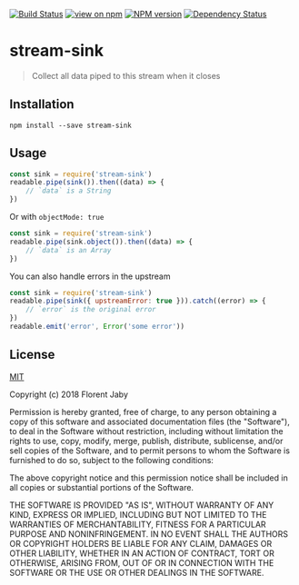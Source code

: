 [![Build Status](https://travis-ci.org/GerHobbelt/node-stream-sink.png)](https://travis-ci.org/GerHobbelt/node-stream-sink)
[![view on npm](http://img.shields.io/npm/v/@gerhobbelt/stream-sink.svg)](https://www.npmjs.org/package/@gerhobbelt/stream-sink)
[![NPM version](https://badge.fury.io/js/@gerhobbelt/stream-sink.svg)](http://badge.fury.io/js/@gerhobbelt/stream-sink)
[![Dependency Status](https://img.shields.io/david/GerHobbelt/node-stream-sink.svg)](https://david-dm.org/GerHobbelt/node-stream-sink)


stream-sink
===========

> Collect all data piped to this stream when it closes

Installation
------------

    npm install --save stream-sink

Usage
-----

```javascript
const sink = require('stream-sink')
readable.pipe(sink()).then((data) => {
    // `data` is a String
})
```

Or with `objectMode: true`

```javascript
const sink = require('stream-sink')
readable.pipe(sink.object()).then((data) => {
    // `data` is an Array
})
```

You can also handle errors in the upstream

```javascript
const sink = require('stream-sink')
readable.pipe(sink({ upstreamError: true })).catch((error) => {
    // `error` is the original error
})
readable.emit('error', Error('some error'))
```

##### 

License
-------

[MIT](http://opensource.org/licenses/MIT)

Copyright (c) 2018 Florent Jaby

Permission is hereby granted, free of charge, to any person obtaining a copy of this software and associated documentation files (the "Software"), to deal in the Software without restriction, including without limitation the rights to use, copy, modify, merge, publish, distribute, sublicense, and/or sell copies of the Software, and to permit persons to whom the Software is furnished to do so, subject to the following conditions:

The above copyright notice and this permission notice shall be included in all copies or substantial portions of the Software.

THE SOFTWARE IS PROVIDED "AS IS", WITHOUT WARRANTY OF ANY KIND, EXPRESS OR IMPLIED, INCLUDING BUT NOT LIMITED TO THE WARRANTIES OF MERCHANTABILITY, FITNESS FOR A PARTICULAR PURPOSE AND NONINFRINGEMENT. IN NO EVENT SHALL THE AUTHORS OR COPYRIGHT HOLDERS BE LIABLE FOR ANY CLAIM, DAMAGES OR OTHER LIABILITY, WHETHER IN AN ACTION OF CONTRACT, TORT OR OTHERWISE, ARISING FROM, OUT OF OR IN CONNECTION WITH THE SOFTWARE OR THE USE OR OTHER DEALINGS IN THE SOFTWARE.
